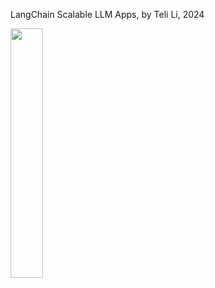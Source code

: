 LangChain Scalable LLM Apps, by Teli Li, 2024

<img src="https://github.com/user-attachments/assets/d1b9e971-4b10-4128-8b57-389220cc7f0b" width="32%" height="32%">

